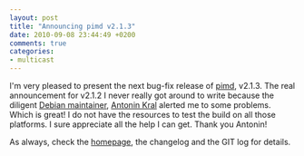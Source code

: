 ```yaml
---
layout: post
title: "Announcing pimd v2.1.3"
date: 2010-09-08 23:44:49 +0200
comments: true
categories: 
- multicast
---
```


I'm very pleased to present the next bug-fix release of [pimd][1], v2.1.3.
The real announcement for v2.1.2 I never really got around to write because
the diligent [Debian maintainer][2], [Antonin Kral][3] alerted me to some
problems.  Which is great!  I do not have the resources to test the build on
all those platforms.  I sure appreciate all the help I can get.  Thank you
Antonin!

As always, check the [homepage][1], the changelog and the GIT log for details.

[1]: /pimd.html
[2]: http://packages.debian.org/source/pimd
[3]: http://www.bobek.cz/
